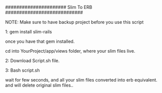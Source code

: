 ###################### Slim To ERB ############################

NOTE: Make sure to have backup project before you use this script



1:  gem install slim-rails
 
once you have that gem installed. 

cd into YourProject/app/views folder, where your slim files live.

2:  Download Script.sh file. 

3:  Bash script.sh 

wait for few seconds, 
and all your slim files converted into erb equivalent. 
and will delete original slim files.. 


